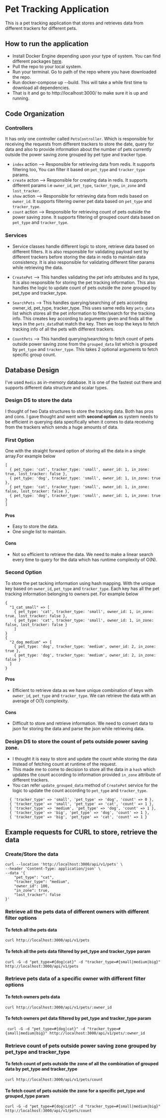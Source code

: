 # Pet Tracking Application

This is a pet tracking application that stores and retrieves data from different trackers for different pets.

## How to run the application
- Install Docker Engine depending upon your type of system. You can find different packages [here](https://docs.docker.com/engine/install/).
- Pull the repo to your local system.
- Run your terminal. Go to path of the repo where you have downloaded the repo.
- Run docker-compose  up --build. This will take a while first time to download all dependencies.
- That is it and go to http://localhost:3000/ to make sure it is up and running.

## Code Organization

### Controllers
It has only one controller called `PetsController`. Which is responsible for receiving the requests from different trackers to store the date, query for data and also to provide information about the number of pets currently outside the power saving zone grouped by pet type and tracker type.

- `index` action --> Responsible for retrieving data from redis. It supports filtering too, You can filter it based on `pet_type` and `tracker_type` params.
- `create` acton --> Responsible for creating data in redis. It supports different params i.e `owner_id`, `pet_type`, `tacker_type`, `in_zone` and `lost_tracker`.
- `show` action --> Responsible for retrieving data from redis based on `owner_id`. It supports filtering owner pet data based on `pet_type` and `tracker_type`.
- `count` action --> Responsible for retrieving count of pets outside the power saving zone. It supports filtering of grouped count data based on `pet_type` and `tracker_type`.

### Services
- Service classes handle different logic to store, retrieve data based on different filters. It is also responsible for validating payload sent by different trackers before storing the data in redis to maintain data consistency. It is also responsible for validating different filter params while retrieving the data.

- `CreatePet` -->  This handles validating the pet info attributes and its type, It is also responsible for storing the pet tracking information. This also handles the logic to update count of pets outside the zone grouped by pet_type and tracker_type.

- `SearchPets` -->  This handles querying/searching of pets according owner_id, pet_type, tracker_type. This uses same redis key `pets_data` list which stores all the pet information to filter/search for the tracking info.
This creates key according to arguments given and finds all the keys in the `pets_data`that match the key. Then we loop the keys to fetch tracking info of all the pets with different trackers.

- `CountPets` --> This handled querying/searching to fetch count of pets outside power saving zone from the `grouped_data` list which is grouped by `pet_type` and `tracker_type`. This takes 2 optional arguments to fetch specific group count.

## Database Design
I've used `Redis` as in-memory database. It is one of the fastest out there and supports different data structure and scalar types.

### Design DS to store the data
I thought of two Data structures to store the tracking data. Both has pros and cons. I gave thought and went with **second option** as system needs to be efficient in querying data specifically when it comes to data receiving from the trackers which sends a huge amounts of data.

### First Option
One with the straight forward option of storing all the data in a single array.For example below

```
[  
  { pet_type: 'cat', tracker_type: 'small', owner_id: 1, in_zone: true, lost_tracker: false },
  { pet_type: 'dog', tracker_type: 'small', owner_id: 1, in_zone: true },
  { pet_type: 'cat', tracker_type: 'small', owner_id: 1, in_zone: false, lost_tracker: false },
  { pet_type: 'dog', tracker_type: 'small', owner_id: 1, in_zone: true }
]
```

#### Pros
- Easy to store the data. 
- One single list to maintain.

#### Cons
- Not so efficient to retrieve the data. We need to make a linear search every time to query for the data which has runtime complexity of O(N).

### Second Option
To store the pet tacking information using hash mapping. With the unique key based on `owner_id`, `pet_type` and `tracker_type`. Each key has all the pet tracking information belonging to owners pet. For example below

```
{
  "1_cat_small" => [
    { pet_type: 'cat', tracker_type: 'small', owner_id: 1, in_zone: true, lost_tracker: false },
    { pet_type: 'cat', tracker_type: 'small', owner_id: 1, in_zone: false, lost_tracker: false }
    ]
}
{
  "2_dog_medium" => [
    { pet_type: 'dog', tracker_type: 'medium', owner_id: 2, in_zone: true },
    { pet_type: 'dog', tracker_type: 'medium', owner_id: 2, in_zone: false }
  ]
}
```

#### Pros
- Efficient to retrieve data as we have unique combination of keys with `owner_id`, `pet_type` and `tracker_type`. We can retrieve the data with an average of O(1) complexity.

#### Cons
- Difficult to store and retrieve information. We need to convert data to json for storing the data and parse the json while retrieving data.

### Design DS to store the count of pets outside power saving zone.
- I thought it is easy to store and update the count while storing the data instead of fetching count at runtime of the request.
- This made me to come to decision to store all the data in a `hash` which updates the count according to information provided `in_zone` attribute of different trackers.
- You can refer `update_grouped_data` method of `CreatePet` service for the logic to update the count according to `pet_type` and `tracker_type`.

```
  { 'tracker_type' => 'small', 'pet_type' => 'dog', 'count' => 0 },
  { 'tracker_type' => 'small', 'pet_type' => 'cat', 'count' => 1 },
  { 'tracker_type' => 'medium', 'pet_type' => 'dog', 'count' => 1 },
  { 'tracker_type' => 'big', 'pet_type' => 'dog', 'count' => 1 },
  { 'tracker_type' => 'big', 'pet_type' => 'cat', 'count' => 1 }
```

## Example requests for CURL to store, retrieve the data

### Create/Store the data

```
curl --location 'http://localhost:3000/api/v1/pets' \
--header 'Content-Type: application/json' \
--data '{
    "pet_type": "cat",
    "tracker_type": "medium",
    "owner_id": 100,
    "in_zone": true,
    "lost_tracker": false
}'
```

### Retrieve all the pets data of different owners with different filter options

#### To fetch all the pets data
```
curl http://localhost:3000/api/v1/pets
```

#### To fetch all the pets data filtered by pet_type and tracker_type param

```
curl -G -d "pet_type=#{dog|cat}" -d "tracker_type=#{small|medium|big}" http://localhost:3000/api/v1/pets
```

### Retrieve pets data of a specific owner with different filter options

#### To fetch owners pets data

```
curl http://localhost:3000/api/v1/pets/:owner_id
```

#### To fetch owners pet data filtered by pet_type and tracker_type param

```
 curl -G -d "pet_type=#{dog|cat}" -d "tracker_type=#{small|medium|big}" http://localhost:3000/api/v1/pets/:owner_id
```

### Retrieve count of pets outside power saving zone grouped by pet_type and tracker_type

#### To fetch count of pets outside the zone of all the combination of grouped data by pet_type and tracker_type

```
curl http://localhost:3000/api/v1/pets/count
```

#### To fetch count of pets outside the zone for a specific pet_type and grouped_type param

```
curl -G -d "pet_type=#{dog|cat}" -d "tracker_type=#{small|medium|big}" http://localhost:3000/api/v1/pets/count
```